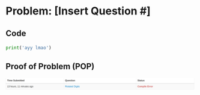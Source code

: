 [1]: image.png
# Problem: [Insert Question #]
## Code
```python
print('ayy lmao')
```
## Proof of Problem (POP)
![alt_text][1]

